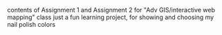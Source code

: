 contents of Assignment 1 and Assignment 2 for "Adv GIS/interactive web mapping" class
just a fun learning project, for showing and choosing my nail polish colors
